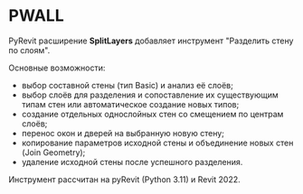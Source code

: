 # PWALL

PyRevit расширение **SplitLayers** добавляет инструмент "Разделить стену по слоям".

Основные возможности:

- выбор составной стены (тип Basic) и анализ её слоёв;
- выбор слоёв для разделения и сопоставление их существующим типам стен или автоматическое создание новых типов;
- создание отдельных однослойных стен со смещением по центрам слоёв;
- перенос окон и дверей на выбранную новую стену;
- копирование параметров исходной стены и объединение новых стен (Join Geometry);
- удаление исходной стены после успешного разделения.

Инструмент рассчитан на pyRevit (Python 3.11) и Revit 2022.
